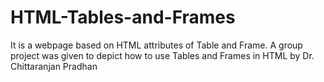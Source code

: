 # HTML-Tables-and-Frames
It is a webpage based on HTML attributes of Table and Frame.
A group project was given to depict how to use Tables and Frames in HTML by Dr. Chittaranjan Pradhan
